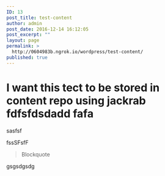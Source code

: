```yaml
---
ID: 13
post_title: test-content
author: admin
post_date: 2016-12-14 16:12:05
post_excerpt: ""
layout: page
permalink: >
  http://0604983b.ngrok.io/wordpress/test-content/
published: true
---
```

# I want this tect to be stored in content repo using jackrab fdfsfdsdadd fafa

sasfsf

fssSFsfF

> Blockquote

gsgsdgsdg